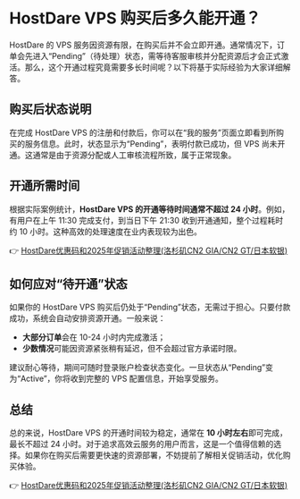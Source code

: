 # HostDare VPS 购买后多久能开通？

HostDare 的 VPS 服务因资源有限，在购买后并不会立即开通。通常情况下，订单会先进入“Pending”（待处理）状态，需等待客服审核并分配资源后才会正式激活。那么，这个开通过程究竟需要多长时间呢？以下将基于实际经验为大家详细解答。

## 购买后状态说明

在完成 HostDare VPS 的注册和付款后，你可以在“我的服务”页面立即看到所购买的服务信息。此时，状态显示为“Pending”，表明付款已成功，但 VPS 尚未开通。这通常是由于资源分配或人工审核流程所致，属于正常现象。

## 开通所需时间

根据实际案例统计，**HostDare VPS 的开通等待时间通常不超过 24 小时**。例如，有用户在上午 11:30 完成支付，到当日下午 21:30 收到开通通知，整个过程耗时约 10 小时。这种高效的处理速度在业内表现较为出色。

👉 [HostDare优惠码和2025年促销活动整理(洛杉矶CN2 GIA/CN2 GT/日本软银)](https://bit.ly/hostdare)

## 如何应对“待开通”状态

如果你的 HostDare VPS 购买后仍处于“Pending”状态，无需过于担心。只要付款成功，系统会自动安排资源开通。一般来说：
- **大部分订单**会在 10-24 小时内完成激活；
- **少数情况**可能因资源紧张稍有延迟，但不会超过官方承诺时限。

建议耐心等待，期间可随时登录账户检查状态变化。一旦状态从“Pending”变为“Active”，你将收到完整的 VPS 配置信息，开始享受服务。

## 总结

总的来说，HostDare VPS 的开通时间较为稳定，通常在 **10 小时左右**即可完成，最长不超过 24 小时。对于追求高效云服务的用户而言，这是一个值得信赖的选择。如果你在购买后需要更快速的资源部署，不妨提前了解相关促销活动，优化购买体验。

👉 [HostDare优惠码和2025年促销活动整理(洛杉矶CN2 GIA/CN2 GT/日本软银)](https://bit.ly/hostdare)
